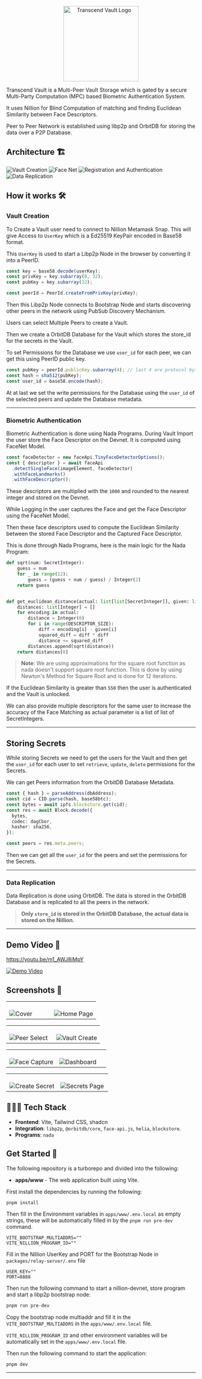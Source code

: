 <p align="center">
<img src="./assets/logo.png" alt="Transcend Vault Logo"  width="200px"/></p>

Transcend Vault is a Multi-Peer Vault Storage which is gated by a secure Multi-Party Computation (MPC) based Biometric Authentication System.

It uses Nillion for Blind Computation of matching and finding Euclidean Similarity between Face Descriptors.

Peer to Peer Network is established using libp2p and OrbitDB for storing the data over a P2P Database.

## Architecture 🏗️

<img src="./assets/9.png" alt="Vault Creation" >
<img src="./assets/10.png" alt="Face Net" >
<img src="./assets/11.png" alt="Registration and Authentication" >
<img src="./assets/12.png" alt="Data Replication" >

## How it works 🛠️

### Vault Creation

To Create a Vault user need to connect to Nillion Metamask Snap. This will give Access to `UserKey` which is a Ed25519 KeyPair encoded in Base58 format.

This `UserKey` is used to start a Libp2p Node in the browser by converting it into a PeerID.

```ts
const key = base58.decode(userKey);
const privKey = key.subarray(0, 32);
const pubKey = key.subarray(32);

const peerId = PeerId.createFromPrivKey(privKey);
```

Then this Libp2p Node connects to Bootstrap Node and starts discovering other peers in the network using PubSub Discovery Mechanism.

Users can select Multiple Peers to create a Vault.

Then we create a OrbitDB Database for the Vault which stores the store_id for the secrets in the Vault.

To set Permissions for the Database we use `user_id` for each peer, we can get this using PeerID public key.

```ts
const pubKey = peerId.publicKey.subarray(4); // last 4 are protocol bytes
const hash = sha512(pubKey);
const user_id = base58.encode(hash);
```

At at last we set the write permissions for the Database using the `user_id` of the selected peers and update the Database metadata.

---

### Biometric Authentication

Biometric Authentication is done using Nada Programs. During Vault Import the user store the Face Descriptor on the Devnet. It is computed using FaceNet Model.

```ts
const faceDetector = new faceApi.TinyFaceDetectorOptions();
const { descriptor } = await faceApi
  .detectSingleFace(imageElement, faceDetector)
  .withFaceLandmarks()
  .withFaceDescriptor();
```

These descriptors are multiplied with the `1000` and rounded to the nearest integer and stored on the Devnet.

While Logging in the user captures the Face and get the Face Descriptor using the FaceNet Model.

Then these face descriptors used to compute the Euclidean Similarity between the stored Face Descriptor and the Captured Face Descriptor.

This is done through Nada Programs, here is the main logic for the Nada Program:

```python
def sqrt(num: SecretInteger):
    guess = num
    for _ in range(12):
        guess = (guess + num / guess) / Integer(2)
    return guess


def get_euclidean_distance(actual: list[list[SecretInteger]], given: list[SecretInteger]) -> Integer:
    distances: list[Integer] = []
    for encoding in actual:
        distance = Integer(0)
        for i in range(DESCRIPTOR_SIZE):
            diff = encoding[i] - given[i]
            squared_diff = diff * diff
            distance += squared_diff
        distances.append(sqrt(distance))
    return distances[0]
```

> **Note**: We are using approximations for the square root function as nada doesn't support square root function. This is done by using Newton's Method for Square Root and is done for 12 iterations.

If the Euclidean Similarity is greater than `550` then the user is authenticated and the Vault is unlocked.

We can also provide multiple descriptors for the same user to increase the accuracy of the Face Matching as actual parameter is a list of list of SecretIntegers.

---

## Storing Secrets

While storing Secrets we need to get the users for the Vault and then get the `user_id` for each user to set `retrieve`, `update`, `delete` permissions for the Secrets.

We can get Peers information from the OrbitDB Database Metadata.

```ts
const { hash } = parseAddress(dbAddress);
const cid = CID.parse(hash, base58btc);
const bytes = await ipfs.blockstore.get(cid);
const res = await Block.decode({
  bytes,
  codec: dagCbor,
  hasher: sha256,
});

const peers = res.meta.peers;
```

Then we can get all the `user_id` for the peers and set the permissions for the Secrets.

---

### Data Replication

Data Replication is done using OrbitDB. The data is stored in the OrbitDB Database and is replicated to all the peers in the network.

> **Only `store_id` is stored in the OrbitDB Database, the actual data is stored on the Nillion.**

---

## Demo Video 🎥

https://youtu.be/m1_AWJ8iMpY

[![Demo Video](https://img.youtube.com/vi/m1_AWJ8iMpY/0.jpg)](https://www.youtube.com/watch?v=m1_AWJ8iMpY)

## Screenshots 📸

<table>
  <tr>
    <td valign="top" width="50%">
      <br>
      <img src="./assets/1.png" alt="Cover" >
    </td>
    <td valign="top" width="50%">
      <br>
      <img src="./assets/2.png" alt="Home Page" >
    </td>
  </tr>
</table>

<table>
  <tr>
    <td valign="top" width="50%">
      <br>
            <img src="./assets/3.png" alt="Peer Select" >
    </td>
    <td valign="top" width="50%">
      <br>
            <img src="./assets/4.png" alt="Vault Create" >
    </td>
  </tr>
</table>

<table>
  <tr>
    <td valign="top" width="50%">
      <br>
            <img src="./assets/5.png" alt="Face Capture" >
    </td>
    <td valign="top" width="50%">
      <br>
            <img src="./assets/6.png" alt="Dashboard" >
    </td>
  </tr>
</table>

<table>
  <tr>
    <td valign="top" width="50%">
      <br>
            <img src="./assets/7.png" alt="Create Secret" >
    </td>
    <td valign="top" width="50%">
      <br>
            <img src="./assets/8.png" alt="Secrets Page" >
    </td>
  </tr>
</table>

## 🧑🏼‍💻 Tech Stack

- **Frontend**: Vite, Tailwind CSS, shadcn
- **Integration**: `libp2p`, `@orbitdb/core`, `face-api.js`, `helia`, `blockstore`.
- **Programs**: `nada`

## Get Started 🚀

The following repository is a turborepo and divided into the following:

- **apps/www** - The web application built using Vite.

First install the dependencies by running the following:

```
pnpm install
```

Then fill in the Environment variables in `apps/www/.env.local` as empty strings, these will be automatically filled in by the `pnpm run pre-dev` command.

```env
VITE_BOOTSTRAP_MULTIADDRS=""
VITE_NILLION_PROGRAM_ID=""
```

Fill in the Nillion UserKey and PORT for the Bootstrap Node in `packages/relay-server/.env` file

```env
USER_KEY=""
PORT=8888
```

Then run the following command to start a nillion-devnet, store program and start a libp2p bootstrap node:

```bash
pnpm run pre-dev
```

Copy the bootstrap node multiaddr and fill it in the `VITE_BOOTSTRAP_MULTIADDRS` in the `apps/www/.env.local` file.

 `VITE_NILLION_PROGRAM_ID` and other environment variables will be automatically set in the `apps/www/.env.local` file.

Then run the following command to start the application:

```bash
pnpm dev
```

---
